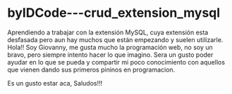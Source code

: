 # byIDCode---crud_extension_mysql
Aprendiendo a trabajar con la extensión MySQL, cuya extensión esta desfasada pero  aun hay muchos que están empezando y suelen utilizarle.
Hola!!
Soy Giovanny, me gusta mucho la programación web, no soy un bravo, pero siempre intento hacer lo que imagino. Sera un gusto poder ayudar en lo que se pueda y compartir mi poco conocimiento con aquellos que vienen dando sus primeros pininos en programacion.

Es un gusto estar aca, Saludos!!!
